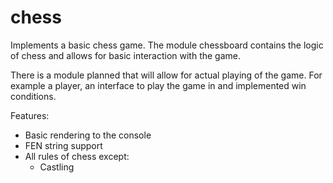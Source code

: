 # chess

Implements a basic chess game. The module chessboard contains the logic of chess and allows for basic interaction with the game.

There is a module planned that will allow for actual playing of the game. For example a player, an interface to play the game in and implemented win conditions.

Features:
- Basic rendering to the console
- FEN string support
- All rules of chess except:
    - Castling